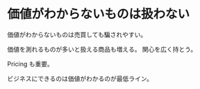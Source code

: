 # 価値がわからないものは扱わない

価値がわからないものは売買しても騙されやすい。

価値を測れるものが多いと扱える商品も増える。
関心を広く持とう。

Pricing も重要。

ビジネスにできるのは価値がわかるのが最低ライン。

